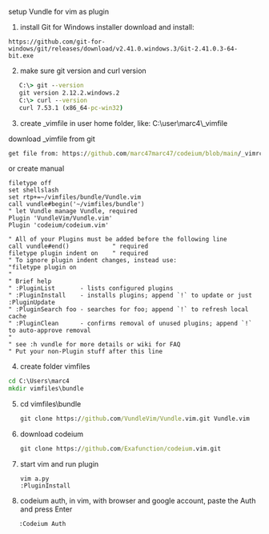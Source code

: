 
setup Vundle for vim as plugin
1. install Git for Windows installer 
download and install:
```
https://github.com/git-for-windows/git/releases/download/v2.41.0.windows.3/Git-2.41.0.3-64-bit.exe
```

2. make sure git version and curl version
```bat
   C:\> git --version
   git version 2.12.2.windows.2
   C:\> curl --version
   curl 7.53.1 (x86_64-pc-win32)
   ```
3. create _vimfile in user home folder, like: C:\user\marc4\\_vimfile
   
 download _vimfile from git
```bat
get file from: https://github.com/marc47marc47/codeium/blob/main/_vimrc
```
or create manual
```vi
filetype off
set shellslash
set rtp+=~/vimfiles/bundle/Vundle.vim
call vundle#begin('~/vimfiles/bundle')
" let Vundle manage Vundle, required
Plugin 'VundleVim/Vundle.vim'
Plugin 'codeium/codeium.vim'

" All of your Plugins must be added before the following line
call vundle#end()            " required
filetype plugin indent on    " required
" To ignore plugin indent changes, instead use:
"filetype plugin on
"
" Brief help
" :PluginList       - lists configured plugins
" :PluginInstall    - installs plugins; append `!` to update or just :PluginUpdate
" :PluginSearch foo - searches for foo; append `!` to refresh local cache
" :PluginClean      - confirms removal of unused plugins; append `!` to auto-approve removal
"
" see :h vundle for more details or wiki for FAQ
" Put your non-Plugin stuff after this line
```

4. create folder vimfiles
```bat
cd C:\Users\marc4
mkdir vimfiles\bundle
```

5. cd vimfiles\bundle
   ```bat
   git clone https://github.com/VundleVim/Vundle.vim.git Vundle.vim
   ```

6. download codeium
   ```bat
   git clone https://github.com/Exafunction/codeium.vim.git
   ```


7. start vim and run plugin
   ```vi
   vim a.py
   :PluginInstall
   ```

8. codeium auth, in vim, with browser and google account, paste the Auth and press Enter
```vi
   :Codeium Auth
```
















